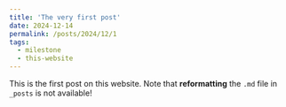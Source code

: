 ```yaml
---
title: 'The very first post'
date: 2024-12-14
permalink: /posts/2024/12/1
tags:
  - milestone
  - this-website
---
```


This is the first post on this website. Note that **reformatting** the `.md` file in `_posts` is not available!